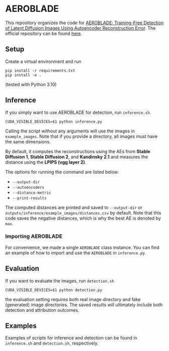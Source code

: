 # AEROBLADE

This repository organizes the code for [AEROBLADE: Training-Free Detection of Latent Diffusion Images Using Autoencoder Reconstruction Error](https://openaccess.thecvf.com/content/CVPR2024/html/Ricker_AEROBLADE_Training-Free_Detection_of_Latent_Diffusion_Images_Using_Autoencoder_Reconstruction_CVPR_2024_paper.html). The official repository can be found [here](https://github.com/jonasricker/aeroblade).


## Setup
Create a virtual environment and run
```
pip install -r requirements.txt
pip install -e .
```
(tested with Python 3.10)


## Inference
If you simply want to use AEROBLADE for detection, run `inference.sh`.
```
CUDA_VISIBLE_DEVICES=$1 python inference.py
```
Calling the script without any arguments will use the images in `example_images`.
Note that if you provide a directory, all images must have the same dimensions.

By default, it computes the reconstructions using the AEs from **Stable Diffusion 1**, **Stable Diffusion 2**, and **Kandinsky 2.1** and measures the distance using the **LPIPS (vgg layer 2)**.

The options for running the command are listed below:
- `--output-dir`
- `--autoencoders`
- `--distance-metric`
- `--print-results`

The computed distances are printed and saved to `--output-dir` or `outputs/inference/example_images/distances.csv` by default. Note that this code saves the negative distances, which is why the best AE is denoted by `max`.

### Importing AEROBLADE

For convenience, we made a single `AEROBLADE` class instance. You can find an example of how to import and use the `AEROBLADE` in `inference.py`.


## Evaluation
If you want to evaluate the images, run `detection.sh`
```
CUDA_VISIBLE_DEVICES=$1 python detection.py
```
the evaluation setting requires both real image directory and fake (generated) image directories.
The saved results will ultimately include both detection and attribution outcomes.


## Examples
Examples of scripts for inference and detection can be found in `inference.sh` and `detection.sh`, respectively.
